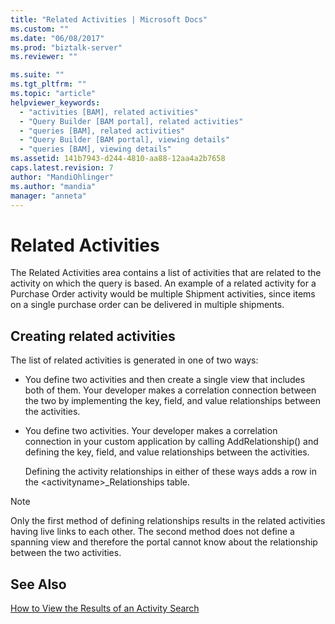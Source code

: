 ```yaml
---
title: "Related Activities | Microsoft Docs"
ms.custom: ""
ms.date: "06/08/2017"
ms.prod: "biztalk-server"
ms.reviewer: ""

ms.suite: ""
ms.tgt_pltfrm: ""
ms.topic: "article"
helpviewer_keywords: 
  - "activities [BAM], related activities"
  - "Query Builder [BAM portal], related activities"
  - "queries [BAM], related activities"
  - "Query Builder [BAM portal], viewing details"
  - "queries [BAM], viewing details"
ms.assetid: 141b7943-d244-4810-aa88-12aa4a2b7658
caps.latest.revision: 7
author: "MandiOhlinger"
ms.author: "mandia"
manager: "anneta"
---
```

# Related Activities
The Related Activities area contains a list of activities that are related to the activity on which the query is based. An example of a related activity for a Purchase Order activity would be multiple Shipment activities, since items on a single purchase order can be delivered in multiple shipments.  
  
## Creating related activities  
 The list of related activities is generated in one of two ways:  
  
- You define two activities and then create a single view that includes both of them. Your developer makes a correlation connection between the two by implementing the key, field, and value relationships between the activities.  
  
- You define two activities. Your developer makes a correlation connection in your custom application by calling AddRelationship() and defining the key, field, and value relationships between the activities.  
  
  Defining the activity relationships in either of these ways adds a row in the \<activityname\>_Relationships table.  
  
> [!NOTE]
>  Only the first method of defining relationships results in the related activities having live links to each other. The second method does not define a spanning view and therefore the portal cannot know about the relationship between the two activities.  
  
## See Also  
 [How to View the Results of an Activity Search](../core/how-to-view-the-results-of-an-activity-search.md)